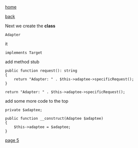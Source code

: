 [home](./page01.md)

[back](./page03.md)

Next we create the **class**

```
Adapter
```

it 
```
implements Target
```

add method stub
```
public function request(): string
{
    return "Adapter: " . $this->adaptee->specificRequest();
}
```

```
return "Adapter: " . $this->adaptee->specificRequest();
```


add some more code to the top
```
private $adaptee;

public function __construct(Adaptee $adaptee)
{
    $this->adaptee = $adaptee;
}
```



[page 5](./page05.md)
